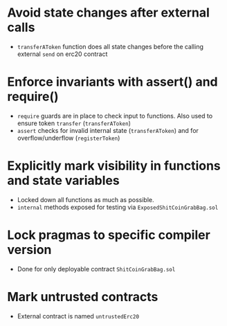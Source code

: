 # Avoid state changes after external calls
* `transferAToken` function does all state changes before the calling external `send` on erc20 contract

# Enforce invariants with assert() and require()
* `require` guards are in place to check input to functions.  Also used to ensure token `transfer` (`transferAToken`)
* `assert` checks for invalid internal state (`transferAToken`) and for overflow/underflow (`registerToken`)

# Explicitly mark visibility in functions and state variables
* Locked down all functions as much as possible. 
* `internal` methods exposed for testing via `ExposedShitCoinGrabBag.sol`

# Lock pragmas to specific compiler version
* Done for only deployable contract `ShitCoinGrabBag.sol`

# Mark untrusted contracts
* External contract is named `untrustedErc20`